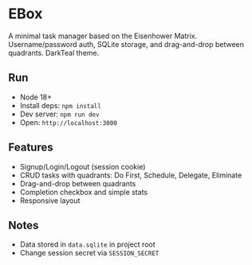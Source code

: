 # EBox

A minimal task manager based on the Eisenhower Matrix. Username/password auth, SQLite storage, and drag-and-drop between quadrants. DarkTeal theme.

## Run

- Node 18+
- Install deps: `npm install`
- Dev server: `npm run dev`
- Open: `http://localhost:3000`

## Features

- Signup/Login/Logout (session cookie)
- CRUD tasks with quadrants: Do First, Schedule, Delegate, Eliminate
- Drag-and-drop between quadrants
- Completion checkbox and simple stats
- Responsive layout

## Notes

- Data stored in `data.sqlite` in project root
- Change session secret via `SESSION_SECRET`

